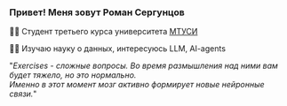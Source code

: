 ### Привет! Меня зовут Роман Сергунцов  
  
👨‍💻 Студент третьего курса университета [МТУСИ](https://mtuci.ru/)

👨‍🎓 Изучаю науку о данных, интересуюсь LLM, AI-agents

"*Exercises - сложные вопросы. Во время размышления над ними вам будет тяжело, но это нормально.*\
*Именно в этот момент мозг активно формирует новые нейронные связи.*"
